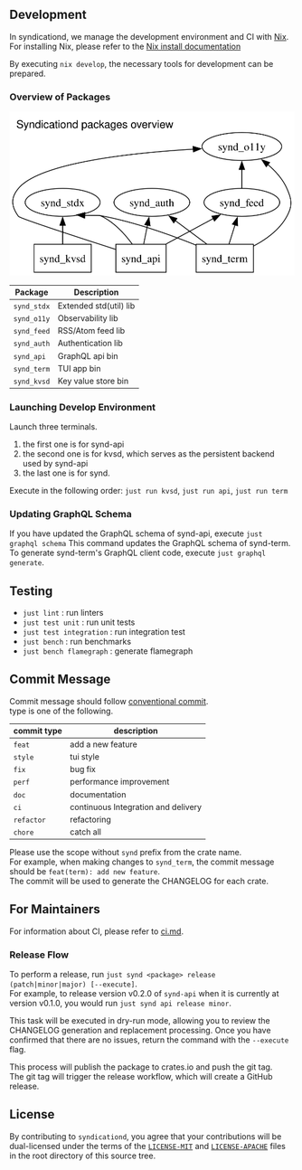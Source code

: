 ## Development

In syndicationd, we manage the development environment and CI with [Nix](https://nixos.org/).  
For installing Nix, please refer to the [Nix install documentation](https://github.com/DeterminateSystems/nix-installer)

By executing `nix develop`, the necessary tools for development can be prepared.

### Overview of Packages

![Overview](etc/dot/dist/packages.svg)

| Package     | Description             |
| ---         | ---                     |
| `synd_stdx` | Extended std(util) lib  |
| `synd_o11y` | Observability lib       |
| `synd_feed` | RSS/Atom feed lib       |
| `synd_auth` | Authentication lib      |
| `synd_api`  | GraphQL api bin         |
| `synd_term` | TUI app bin             |
| `synd_kvsd` | Key value store bin     | 

### Launching Develop Environment

Launch three terminals.  

1. the first one is for synd-api
1. the second one is for kvsd, which serves as the persistent backend used by synd-api
1. the last one is for synd.

Execute in the following order: `just run kvsd`, `just run api`, `just run term`

### Updating GraphQL Schema

If you have updated the GraphQL schema of synd-api, execute `just graphql schema` This command updates the GraphQL schema of synd-term.   
To generate synd-term's GraphQL client code, execute `just graphql generate`.

## Testing

* `just lint` : run linters
* `just test unit` : run unit tests
* `just test integration` : run integration test
* `just bench` : run benchmarks
* `just bench flamegraph` : generate flamegraph


## Commit Message

Commit message should follow [conventional commit](https://www.conventionalcommits.org/en/v1.0.0/).  
type is one of the following.

| commit type | description                         |
|-------------|-------------------------------------|
| `feat`      | add a new feature                   |
| `style`     | tui style                           |
| `fix`       | bug fix                             |
| `perf`      | performance improvement             |
| `doc`       | documentation                       |
| `ci`        | continuous Integration and delivery |
| `refactor`  | refactoring                         |
| `chore`     | catch all                           |

Please use the scope without `synd` prefix from the crate name.  
For example, when making changes to `synd_term`, the commit message should be `feat(term): add new feature`.  
The commit will be used to generate the CHANGELOG for each crate.

## For Maintainers

For information about CI, please refer to [ci.md](/docs/ci.md).  

### Release Flow

To perform a release, run `just synd <package> release (patch|minor|major) [--execute]`.  
For example, to release version v0.2.0 of `synd-api` when it is currently at version v0.1.0, you would run `just synd api release minor`.  

This task will be executed in dry-run mode, allowing you to review the CHANGELOG generation and replacement processing. Once you have confirmed that there are no issues, return the command with the `--execute` flag.  

This process will publish the package to crates.io and push the git tag.  
The git tag will trigger the release workflow, which will create a GitHub release.

## License

By contributing to `syndicationd`, you agree that your contributions will be dual-licensed under
the terms of the [`LICENSE-MIT`](./LICENSE-MIT) and [`LICENSE-APACHE`](./LICENSE-APACHE) files in the
root directory of this source tree.
